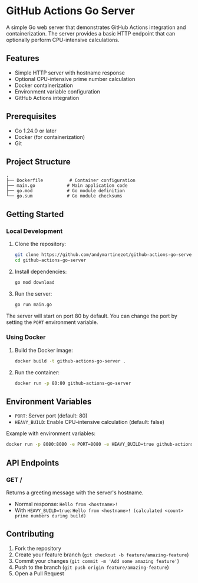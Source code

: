 # GitHub Actions Go Server

A simple Go web server that demonstrates GitHub Actions integration and containerization. The server provides a basic HTTP endpoint that can optionally perform CPU-intensive calculations.

## Features

- Simple HTTP server with hostname response
- Optional CPU-intensive prime number calculation
- Docker containerization
- Environment variable configuration
- GitHub Actions integration

## Prerequisites

- Go 1.24.0 or later
- Docker (for containerization)
- Git

## Project Structure

```
.
├── Dockerfile          # Container configuration
├── main.go            # Main application code
├── go.mod             # Go module definition
└── go.sum             # Go module checksums
```

## Getting Started

### Local Development

1. Clone the repository:
   ```bash
   git clone https://github.com/andymartinezot/github-actions-go-server.git
   cd github-actions-go-server
   ```

2. Install dependencies:
   ```bash
   go mod download
   ```

3. Run the server:
   ```bash
   go run main.go
   ```

The server will start on port 80 by default. You can change the port by setting the `PORT` environment variable.

### Using Docker

1. Build the Docker image:
   ```bash
   docker build -t github-actions-go-server .
   ```

2. Run the container:
   ```bash
   docker run -p 80:80 github-actions-go-server
   ```

## Environment Variables

- `PORT`: Server port (default: 80)
- `HEAVY_BUILD`: Enable CPU-intensive calculation (default: false)

Example with environment variables:
```bash
docker run -p 8080:8080 -e PORT=8080 -e HEAVY_BUILD=true github-actions-go-server
```

## API Endpoints

### GET /

Returns a greeting message with the server's hostname.

- Normal response: `Hello from <hostname>!`
- With `HEAVY_BUILD=true`: `Hello from <hostname>! (calculated <count> prime numbers during build)`

## Contributing

1. Fork the repository
2. Create your feature branch (`git checkout -b feature/amazing-feature`)
3. Commit your changes (`git commit -m 'Add some amazing feature'`)
4. Push to the branch (`git push origin feature/amazing-feature`)
5. Open a Pull Request
